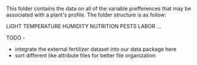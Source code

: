 This folder contains the data on all of the variable prefferences that may be associated with a plant's profile.
The folder structure is as follow:


LIGHT
TEMPERATURE
HUMIDITY
NUTRITION
PESTS
LABOR
...

TODO -
- integrate the external fertilizer dataset into our data package here
- sort different like attribute files for better file organization
